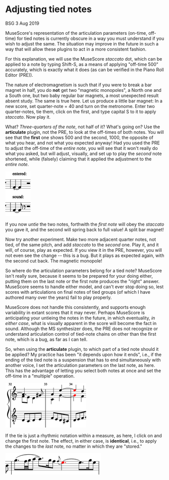 # Adjusting tied notes

BSG 3 Aug 2019

MuseScore's representation of the articulation parameters (on-time, off-time) for tied notes is currently obscure in a way you must understand if you wish to adjust the same.  The situation may improve in the future in such a way that will allow these plugins to act in a more consistent fashion.

For this explanation, we will use the MuseScore *staccato* dot, which can be applied to a note by typing Shift-S, as a means of applying "off-time 500" accurately, which is exactly what it does (as can be verified in the Piano Roll Editor (PRE)).

The nature of electromagnetism is such that if you were to break a bar magnet in half, you do **not** get two "magnetic monopoles", a North one and a South one, but two baby regular bar magnets, a most unexpected result absent study.  The same is true here.  Let us produce a little bar magnet: In a new score, set quarter-note = 40 and turn on the metronome. Enter two quarter-notes, tie them, click on the first, and type capital S to it to apply *staccato*.  Now play it.

What? *Three-quarters of the note*, not half of it? What's going on?  Use the **articulate** plugin, not the PRE, to look at the off-times of both notes.  You will see that the **first** one shows 500 and the second, 1000, the opposite of what you hear, and not what you expected anyway! Had you used the PRE to adjust the off-time of the *entire note*, you will see that it won't really do what you asked, but will adjust, visually, and set up to play the *second* note shortened, while (falsely) claiming that it applied the adjustment to the *entire note*.

![adjustment displacement example](staccatoAnomaly.png)

If you now *untie* the two notes, forthwith the *first note* will obey the *staccato* you gave it, and the second will spring back to full value!  A split bar magnet!

Now try another experiment.  Make two more adjacent quarter notes, not tied, of the same pitch, and add *staccato* to the *second* one. Play it, and it will, of course, play as expected. If you view it in the PRE, however, you will not even see the change -- this is a bug. But it plays as expected again, with the second cut back. The magnetic monopole!

So where do the articulation parameters belong for a tied note? MuseScore isn't really sure, because it seems to be prepared for your doing either, putting them on the last note or the first note produces the "right" answer.  MuseScore seems to handle either model, and can't ever stop doing so, lest scores with articulations on final notes of tied groups (of which I have authored many over the years) fail to play properly.

MuseScore does not handle this consistently, and supports enough variability in extant scores that it may never.  Perhaps MuseScore is anticipating your untieing the notes in the future, in which eventuality, *in either case*, what is visually apparent in the score will become the fact in sound.  Although the MS synthesizer does, the PRE does not recognize or understand articulation control of tied-note chains on other than the first note, which is a bug, as far as I can tell.

So, when using the **articulate** plugin, to which part of a tied note should it be applied?  My practice has been "it depends upon how it ends", i.e., if the ending of the tied note is a suspension that has to end simultaneously with another voice, I set the articulation parameters on the last note, as here.  This has the advantage of letting you select both notes at once and set the off-time in a "multiple" operation.

![BWV 227.9 excerpt](bwv227suspx1.png)

If the tie is just a rhythmic notation within a measure, as here, I click on and change the first note.  The effect, in either case, is **identical**, i.e., to apply the changes to the *last* note, no matter in which they are "stored."

![Rhythmic tieing](tieartic2.png)


